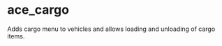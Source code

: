 ace_cargo
============

Adds cargo menu to vehicles and allows loading and unloading of cargo items.
